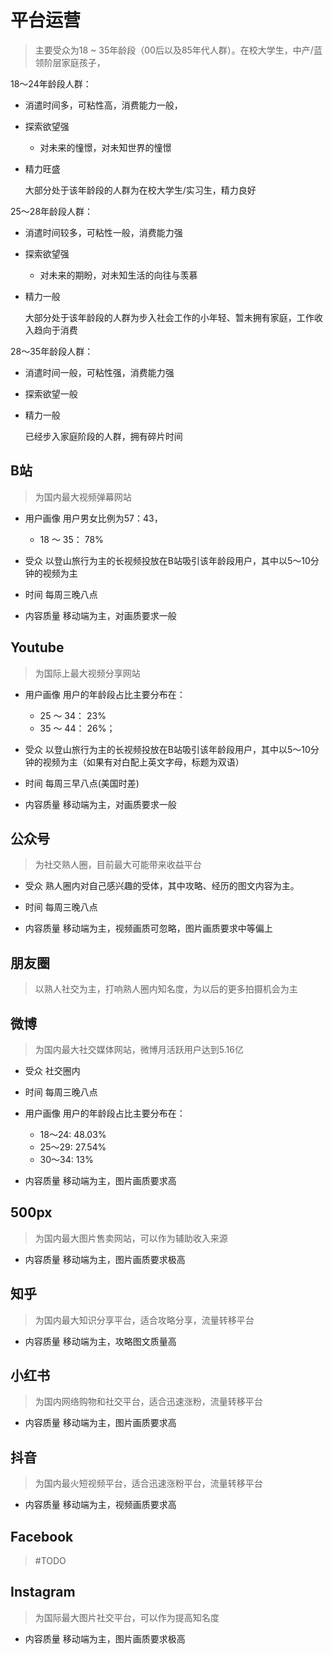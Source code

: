 # 平台运营
> 主要受众为18 ~ 35年龄段（00后以及85年代人群）。在校大学生，中产/蓝领阶层家庭孩子，

18～24年龄段人群：

 - 消遣时间多，可粘性高，消费能力一般，

 - 探索欲望强

    - 对未来的憧憬，对未知世界的憧憬

- 精力旺盛

  大部分处于该年龄段的人群为在校大学生/实习生，精力良好

25～28年龄段人群：

- 消遣时间较多，可粘性一般，消费能力强

- 探索欲望强

  - 对未来的期盼，对未知生活的向往与羡慕

- 精力一般

  大部分处于该年龄段的人群为步入社会工作的小年轻、暂未拥有家庭，工作收入趋向于消费

28～35年龄段人群：

 - 消遣时间一般，可粘性强，消费能力强

 - 探索欲望一般

 - 精力一般

   已经步入家庭阶段的人群，拥有碎片时间

## B站
> 为国内最大视频弹幕网站

- 用户画像
用户男女比例为57：43，
    - 18 ～ 35： 78%

- 受众
以登山旅行为主的长视频投放在B站吸引该年龄段用户，其中以5～10分钟的视频为主

- 时间
每周三晚八点

- 内容质量
移动端为主，对画质要求一般

## Youtube
> 为国际上最大视频分享网站

- 用户画像
用户的年龄段占比主要分布在：
    - 25 ～ 34： 23%
    - 35 ～ 44： 26%；

- 受众
以登山旅行为主的长视频投放在B站吸引该年龄段用户，其中以5～10分钟的视频为主（如果有对白配上英文字母，标题为双语）

- 时间
每周三早八点(美国时差)

- 内容质量
移动端为主，对画质要求一般

## 公众号
> 为社交熟人圈，目前最大可能带来收益平台

- 受众
熟人圈内对自己感兴趣的受体，其中攻略、经历的图文内容为主。

- 时间
每周三晚八点

- 内容质量
移动端为主，视频画质可忽略，图片画质要求中等偏上


## 朋友圈
> 以熟人社交为主，打响熟人圈内知名度，为以后的更多拍摄机会为主

## 微博
> 为国内最大社交媒体网站，微博月活跃用户达到5.16亿

- 受众
社交圈内

- 时间
每周三晚八点

- 用户画像
用户的年龄段占比主要分布在：
    - 18～24: 48.03%
    - 25～29: 27.54%
    - 30～34: 13%

- 内容质量
移动端为主，图片画质要求高

## 500px
> 为国内最大图片售卖网站，可以作为辅助收入来源

- 内容质量
移动端为主，图片画质要求极高

## 知乎
> 为国内最大知识分享平台，适合攻略分享，流量转移平台

- 内容质量
移动端为主，攻略图文质量高

## 小红书
> 为国内网络购物和社交平台，适合迅速涨粉，流量转移平台

- 内容质量
移动端为主，图片画质要求高

## 抖音
> 为国内最火短视频平台，适合迅速涨粉平台，流量转移平台

- 内容质量
移动端为主，视频画质要求高

## Facebook
> #TODO


## Instagram
> 为国际最大图片社交平台，可以作为提高知名度

- 内容质量
移动端为主，图片画质要求极高
